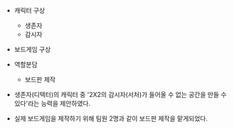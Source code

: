 * 캐릭터 구상
  * 생존자
  * 감시자
* 보드게임 구상
* 역할분담
  * 보드판 제작

* 생존자(디텍터)의 캐릭터 중 '2X2의 감시자(서처)가 들어올 수 없는 공간을 만들 수 있다'라는 능력을 제안하였다.
* 실제 보드게임을 제작하기 위해 팀원 2명과 같이 보드판 제작을 맡게되었다.
